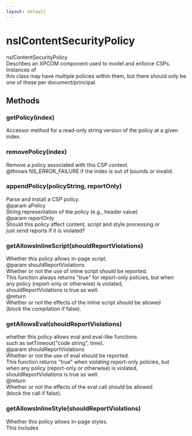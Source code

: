 ```yaml
---
layout: default
---
```


# nsIContentSecurityPolicy #
  
nsIContentSecurityPolicy  
Describes an XPCOM component used to model and enforce CSPs.  Instances of  
this class may have multiple policies within them, but there should only be  
one of these per document/principal.  
  

## Methods ##

### getPolicy(index) ###
  
Accessor method for a read-only string version of the policy at a given  
index.  
  

### removePolicy(index) ###
  
Remove a policy associated with this CSP context.  
@throws NS_ERROR_FAILURE if the index is out of bounds or invalid.  
  

### appendPolicy(policyString, reportOnly) ###
  
Parse and install a CSP policy.  
@param aPolicy  
       String representation of the policy (e.g., header value)  
@param reportOnly  
       Should this policy affect content, script and style processing or  
       just send reports if it is violated?  
  

### getAllowsInlineScript(shouldReportViolations) ###
  
Whether this policy allows in-page script.  
@param shouldReportViolations  
    Whether or not the use of inline script should be reported.  
    This function always returns "true" for report-only policies, but when  
    any policy (report-only or otherwise) is violated,  
    shouldReportViolations is true as well.  
@return  
    Whether or not the effects of the inline script should be allowed  
    (block the compilation if false).  
  

### getAllowsEval(shouldReportViolations) ###
  
whether this policy allows eval and eval-like functions  
such as setTimeout("code string", time).  
@param shouldReportViolations  
    Whether or not the use of eval should be reported.  
    This function returns "true" when violating report-only policies, but  
    when any policy (report-only or otherwise) is violated,  
    shouldReportViolations is true as well.  
@return  
    Whether or not the effects of the eval call should be allowed  
    (block the call if false).  
  

### getAllowsInlineStyle(shouldReportViolations) ###
  
Whether this policy allows in-page styles.  
This includes <style> tags with text content and style="" attributes in  
HTML elements.  
@param shouldReportViolations  
    Whether or not the use of inline style should be reported.  
    If there are report-only policies, this function may return true  
    (don't block), but one or more policy may still want to send  
    violation reports so shouldReportViolations will be true even if the  
    inline style should be permitted.  
@return  
    Whether or not the effects of the inline style should be allowed  
    (block the rules if false).  
  

### getAllowsNonce(aNonce, aContentType, shouldReportViolation) ###
  
Whether this policy accepts the given nonce  
@param aNonce  
    The nonce string to check against the policy  
@param aContentType  
    The type of element on which we encountered this nonce  
@param shouldReportViolation  
    Whether or not the use of an incorrect nonce should be reported.  
    This function always returns "true" for report-only policies, but when  
    the report-only policy is violated, shouldReportViolation is true as  
    well.  
@return  
    Whether or not this nonce is valid  
  

### getAllowsHash(aContent, aContentType, shouldReportViolation) ###
  
Whether this policy accepts the given inline resource based on the hash  
of its content.  
@param aContent  
    The content of the inline resource to hash (and compare to the  
    hashes listed in the policy)  
@param aContentType  
    The type of inline element (script or style)  
@param shouldReportViolation  
    Whether this inline resource should be reported as a hash-source  
    violation. If there are no hash-sources in the policy, this is  
    always false.  
@return  
    Whether or not this inline resource is whitelisted by a hash-source  
  

### logViolationDetails(violationType, sourceFile, scriptSample, lineNum, nonce, content) ###
  
For each violated policy (of type violationType), log policy violation on  
the Error Console and send a report to report-uris present in the violated  
policies.  
  
@param violationType  
    one of the VIOLATION_TYPE_* constants, e.g. inline-script or eval  
@param sourceFile  
    name of the source file containing the violation (if available)  
@param contentSample  
    sample of the violating content (to aid debugging)  
@param lineNum  
    source line number of the violation (if available)  
@param aNonce  
    (optional) If this is a nonce violation, include the nonce so we can  
    recheck to determine which policies were violated and send the  
    appropriate reports.  
@param aContent  
    (optional) If this is a hash violation, include contents of the inline  
    resource in the question so we can recheck the hash in order to  
    determine which policies were violated and send the appropriate  
    reports.  
  

### setRequestContext(selfURI, referrer, aChannel) ###
  
Called after the CSP object is created to fill in appropriate request  
context and give it a reference to its owning principal for violation  
report generation.  
This will use whatever data is available, choosing earlier arguments first  
if multiple are available.  Either way, it will attempt to obtain the URI,  
referrer and the principal from whatever is available.  If the channel is  
available, it'll also store that for processing policy-uri directives.  
  

### permitsAncestry(docShell) ###
  
Verifies ancestry as permitted by the policy.  
  
NOTE: Calls to this may trigger violation reports when queried, so this  
value should not be cached.  
  
@param docShell  
   containing the protected resource  
@return  
   true if the frame's ancestors are all allowed by policy (except for  
   report-only policies, which will send reports and then return true  
   here when violated).  
  

### permitsBaseURI(aURI) ###
  
Whether this policy allows setting the document's base URI to  
a given value.  
  
@return  
   Whether or not the provided URI is allowed to be used as the  
   document's base URI. (block the setting if false).  
  

### shouldLoad(aContentType, aContentLocation, aRequestOrigin, aContext, aMimeTypeGuess, aExtra) ###
  
Delegate method called by the service when sub-elements of the protected  
document are being loaded.  Given a bit of information about the request,  
decides whether or not the policy is satisfied.  
  
Calls to this may trigger violation reports when queried, so  
this value should not be cached.  
  

## Attributes ##

### policyCount ###
  
Returns the number of policies attached to this CSP instance.  Useful with  
getPolicy().  
  

## Constants ##

### VIOLATION_TYPE_INLINE_SCRIPT ###

### VIOLATION_TYPE_EVAL ###

### VIOLATION_TYPE_INLINE_STYLE ###

### VIOLATION_TYPE_NONCE_SCRIPT ###

### VIOLATION_TYPE_NONCE_STYLE ###

### VIOLATION_TYPE_HASH_SCRIPT ###

### VIOLATION_TYPE_HASH_STYLE ###
